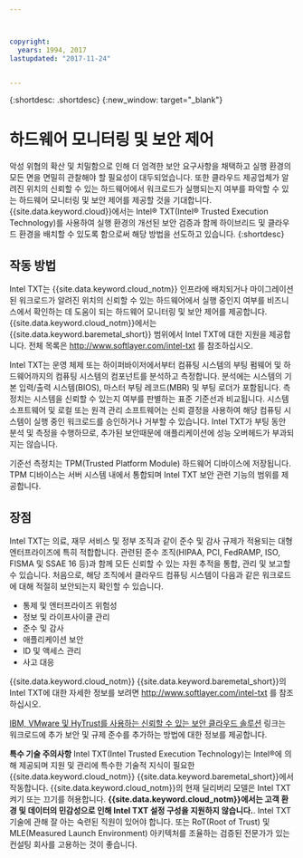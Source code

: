 ```yaml
---



copyright:
  years: 1994, 2017
lastupdated: "2017-11-24"


---
```


{:shortdesc: .shortdesc}
{:new_window: target="_blank"}

# 하드웨어 모니터링 및 보안 제어

악성 위협의 확산 및 치밀함으로 인해 더 엄격한 보안 요구사항을 채택하고 실행 환경의 모든 면을 면밀히 관찰해야 할 필요성이 대두되었습니다. 또한 클라우드 제공업체가 알려진 위치의 신뢰할 수 있는 하드웨어에서 워크로드가 실행되는지 여부를 파악할 수 있는 하드웨어 모니터링 및 보안 제어를 제공할 것을 기대합니다. {{site.data.keyword.cloud}}에서는 Intel&reg; TXT(Intel&reg; Trusted Execution Technology)를 사용하여 실행 환경의 개선된 보안 검증과 함께 하이브리드 및 클라우드 환경을 배치할 수 있도록 함으로써 해당 방법을 선도하고 있습니다. {:shortdesc}

## 작동 방법

Intel TXT는 {{site.data.keyword.cloud_notm}} 인프라에 배치되거나 마이그레이션된 워크로드가 알려진 위치의 신뢰할 수 있는 하드웨어에서 실행 중인지 여부를 비즈니스에서 확인하는 데 도움이 되는 하드웨어 모니터링 및 보안 제어를 제공합니다. {{site.data.keyword.cloud_notm}}에서는 {{site.data.keyword.baremetal_short}} 범위에서 Intel TXT에 대한 지원을 제공합니다. 전체 목록은 http://www.softlayer.com/intel-txt 를 참조하십시오.

Intel TXT는 운영 체제 또는 하이퍼바이저에서부터 컴퓨팅 시스템의 부팅 펌웨어 및 하드웨어까지의 컴퓨팅 시스템의 컴포넌트를 분석하고 측정합니다. 분석에는 시스템의 기본 입력/출력 시스템(BIOS), 마스터 부팅 레코드(MBR) 및 부팅 로더가 포함됩니다. 측정치는 시스템을 신뢰할 수 있는지 여부를 판별하는 표준 기준선과 비교됩니다. 시스템 소프트웨어 및 로컬 또는 원격 관리 소프트웨어는 신뢰 결정을 사용하여 해당 컴퓨팅 시스템이 실행 중인 워크로드를 승인하거나 거부할 수 있습니다. Intel TXT가 부팅 동안 분석 및 측정을 수행하므로, 추가된 보안때문에 애플리케이션에 성능 오버헤드가 부과되지는 않습니다.

기준선 측정치는 TPM(Trusted Platform Module) 하드웨어 디바이스에 저장됩니다. TPM 디바이스는 서버 시스템 내에서 통합되며 Intel TXT 보안 관련 기능의 범위를 제공합니다.

## 장점

Intel TXT는 의료, 재무 서비스 및 정부 조직과 같이 준수 및 감사 규제가 적용되는 대형 엔터프라이즈에 특히 적합합니다. 관련된 준수 조직(HIPAA, PCI, FedRAMP, ISO, FISMA 및 SSAE 16 등)과 함께 모든 신뢰할 수 있는 자원 추적을 통합, 관리 및 보고할 수 있습니다. 처음으로, 해당 조직에서 클라우드 컴퓨팅 시스템이 다음과 같은 워크로드에 대해 적절히 보안되는지 확인할 수 있습니다.

* 통제 및 엔터프라이즈 위험성
* 정보 및 라이프사이클 관리
* 준수 및 감사
* 애플리케이션 보안
* ID 및 액세스 관리
* 사고 대응

{{site.data.keyword.cloud_notm}} {{site.data.keyword.baremetal_short}}의 Intel TXT에 대한 자세한 정보를 보려면 http://www.softlayer.com/intel-txt 를 참조하십시오.

[IBM, VMware 및 HyTrust를 사용하는 신뢰할 수 있는 보안 클라우드 솔루션](http://wpc.c320.edgecastcdn.net/00C320/DeploymentGuide_IBM_Intel_HyTrust_VMware_v1%200.pdf) 링크는 워크로드에 추가 보안 및 규제 준수를 추가하는 방법에 대한 정보를 제공합니다.

**특수 기술 주의사항** Intel TXT(Intel Trusted Execution Technology)는 Intel&reg;에 의해 제공되며 지원 및 관리에 특수한 기술적 지식이 필요한 {{site.data.keyword.cloud_notm}} {{site.data.keyword.baremetal_short}}에서 작동합니다. {{site.data.keyword.cloud_notm}}의 현재 딜리버리 모델은 Intel TXT 켜기 또는 끄기를 허용합니다. **{{site.data.keyword.cloud_notm}}에서는 고객 환경 및 데이터의 민감성으로 인해 Intel TXT 설정 구성을 지원하지 않습니다.**. Intel TXT 기술에 관해 잘 아는 숙련된 직원이 있어야 합니다. 또는 RoT(Root of Trust) 및 MLE(Measured Launch Environment) 아키텍처를 조율하는 검증된 전문가가 있는 컨설팅 회사를 고용하는 것이 좋습니다.
